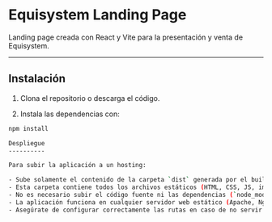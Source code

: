 # Equisystem Landing Page

Landing page creada con React y Vite para la presentación y venta de Equisystem.

---

## Instalación

1. Clona el repositorio o descarga el código.

2. Instala las dependencias con:

```bash
npm install

Despliegue
----------

Para subir la aplicación a un hosting:

- Sube solamente el contenido de la carpeta `dist` generada por el build.
- Esta carpeta contiene todos los archivos estáticos (HTML, CSS, JS, imágenes) que el servidor debe servir.
- No es necesario subir el código fuente ni las dependencias (`node_modules`).
- La aplicación funciona en cualquier servidor web estático (Apache, Nginx, servicios de hosting compartido, Netlify, Vercel, etc).
- Asegúrate de configurar correctamente las rutas en caso de no servir la aplicación desde la raíz del dominio (configuración en `vite.config.js`).
